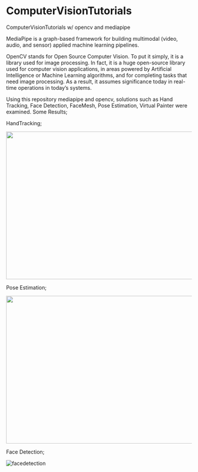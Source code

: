 # ComputerVisionTutorials
ComputerVisionTutorials w/ opencv and mediapipe

MediaPipe is a graph-based framework for building multimodal (video, audio, and sensor) applied machine learning pipelines. 

OpenCV stands for Open Source Computer Vision. To put it simply, it is a library used for image processing. In fact, it is a huge open-source library used for computer vision applications, in areas powered by Artificial Intelligence or Machine Learning algorithms, and for completing tasks that need image processing. As a result, it assumes significance today in real-time operations in today’s systems. 

Using this repository mediapipe and opencv, solutions such as Hand Tracking, Face Detection, FaceMesh, Pose Estimation, Virtual Painter were examined.
Some Results;

HandTracking;

<img src="https://user-images.githubusercontent.com/75543671/169319102-e627f0f8-f31b-4c98-9617-4aac057faf3e.gif" width="800" height="400"/>


Pose Estimation;

<img src="https://user-images.githubusercontent.com/75543671/169323389-62d30a04-6ee4-4c8b-a544-22a222a148cc.gif" width="800" height="400"/>


Face Detection;

![facedetection](https://user-images.githubusercontent.com/75543671/169322617-4f75f54d-02ad-467a-ae70-150abe1c0b7c.png)
